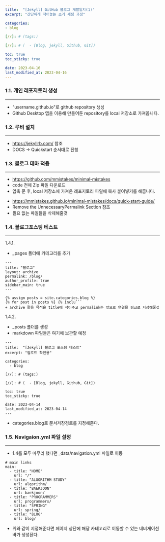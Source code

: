 ```yaml
---
title:  "[Jekyll] GitHub 블로그 개발일지(1)"
excerpt: "간단하게 적어놓는 초기 세팅 과정"

categories:
- blog

[//]: # (tags:)

[//]: # (  - [Blog, jekyll, Github, Git])

toc: true
toc_sticky: true

date: 2023-04-16
last_modified_at: 2023-04-16
---
```

### 1.1. 개인 레포지토리 생성
***
- "username.github.io"로 github repository 생성
- Github Desktop 앱을 이용해 만들어둔 repository를 local 저장소로 가져옵니다.

### 1.2. 루비 설치
***
- <https://jekyllrb.com/> 참조
- DOCS -> Quickstart 순서대로 진행

### 1.3. 블로그 테마 적용
***
- <https://github.com/mmistakes/minimal-mistakes>
- code 전체 Zip 파일 다운로드
- 압축 푼 후, local 저장소에 가져온 레포지토리 파일에 복사 붙여넣기를 해줍니다.
+ <https://mmistakes.github.io/minimal-mistakes/docs/quick-start-guide/>
+ Remove the UnnecessaryPermalink Section 참조
+ 필요 없는 파일들을 삭제해줄것

### 1.4. 블로그포스팅 테스트
***
1.4.1.
+ _pages 폴더에 카테고리를 추가
```
---
title: "블로그"
layout: archive
permalink: /blog/
author_profile: true
sidebar_main: true
---

{% assign posts = site.categories.blog %}
{% for post in posts %} {% inclu```
+ archive 활용 목적을 title에 적어주고 permalink는 앞으로 연결될 링크로 지정해줄것
```

1.4.2.
- _posts 폴더를 생성
- markdown 파일들은 여기에 보관할 예정
```
---
title:  "[Jekyll] 블로그 포스팅 테스트"
excerpt: "업로드 확인용"

categories:
  - blog

[//]: # (tags:)

[//]: # (  - [Blog, jekyll, Github, Git])

toc: true
toc_sticky: true

date: 2023-04-14
last_modified_at: 2023-04-14
---
```
- categories.blog로 문서저장경로를 지정해준다.

### 1.5. Navigaion.yml 파일 설정
***
- 1.4를 모두 마무리 했다면 _data/navigation.yml 파일로 이동
```
# main links
main:
  - title: "HOME"
    url: "/"
  - title: "ALGORITHM STUDY"
    url: algorithm/
  - title: "BAEKJOON"
    url: baekjoon/
  - title: "PROGRAMMERS"
    url: programmers/
  - title: "SPRING"
    url: spring/
  - title: "BLOG"
    url: blog/
```
- 위와 같이 지정해준다면 페이지 상단에 해당 카테고리로 이동할 수 있는 네비게이션 바가 생성된다. 